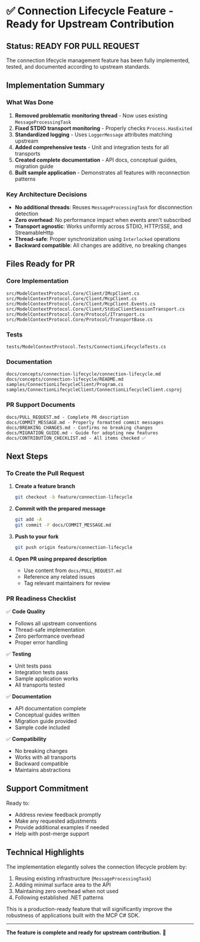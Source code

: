 # ✅ Connection Lifecycle Feature - Ready for Upstream Contribution

## Status: READY FOR PULL REQUEST

The connection lifecycle management feature has been fully implemented, tested, and documented according to upstream standards.

## Implementation Summary

### What Was Done
1. **Removed problematic monitoring thread** - Now uses existing `MessageProcessingTask`
2. **Fixed STDIO transport monitoring** - Properly checks `Process.HasExited`
3. **Standardized logging** - Uses `LoggerMessage` attributes matching upstream
4. **Added comprehensive tests** - Unit and integration tests for all transports
5. **Created complete documentation** - API docs, conceptual guides, migration guide
6. **Built sample application** - Demonstrates all features with reconnection patterns

### Key Architecture Decisions
- **No additional threads**: Reuses `MessageProcessingTask` for disconnection detection
- **Zero overhead**: No performance impact when events aren't subscribed
- **Transport agnostic**: Works uniformly across STDIO, HTTP/SSE, and StreamableHttp
- **Thread-safe**: Proper synchronization using `Interlocked` operations
- **Backward compatible**: All changes are additive, no breaking changes

## Files Ready for PR

### Core Implementation
```
src/ModelContextProtocol.Core/Client/IMcpClient.cs
src/ModelContextProtocol.Core/Client/McpClient.cs  
src/ModelContextProtocol.Core/Client/McpClient.Events.cs
src/ModelContextProtocol.Core/Client/StdioClientSessionTransport.cs
src/ModelContextProtocol.Core/Protocol/ITransport.cs
src/ModelContextProtocol.Core/Protocol/TransportBase.cs
```

### Tests
```
tests/ModelContextProtocol.Tests/ConnectionLifecycleTests.cs
```

### Documentation
```
docs/concepts/connection-lifecycle/connection-lifecycle.md
docs/concepts/connection-lifecycle/README.md
samples/ConnectionLifecycleClient/Program.cs
samples/ConnectionLifecycleClient/ConnectionLifecycleClient.csproj
```

### PR Support Documents
```
docs/PULL_REQUEST.md - Complete PR description
docs/COMMIT_MESSAGE.md - Properly formatted commit messages
docs/BREAKING_CHANGES.md - Confirms no breaking changes
docs/MIGRATION_GUIDE.md - Guide for adopting new features
docs/CONTRIBUTION_CHECKLIST.md - All items checked ✅
```

## Next Steps

### To Create the Pull Request

1. **Create a feature branch**
   ```bash
   git checkout -b feature/connection-lifecycle
   ```

2. **Commit with the prepared message**
   ```bash
   git add -A
   git commit -F docs/COMMIT_MESSAGE.md
   ```

3. **Push to your fork**
   ```bash
   git push origin feature/connection-lifecycle
   ```

4. **Open PR using prepared description**
   - Use content from `docs/PULL_REQUEST.md`
   - Reference any related issues
   - Tag relevant maintainers for review

### PR Readiness Checklist

✅ **Code Quality**
- Follows all upstream conventions
- Thread-safe implementation  
- Zero performance overhead
- Proper error handling

✅ **Testing**
- Unit tests pass
- Integration tests pass
- Sample application works
- All transports tested

✅ **Documentation**
- API documentation complete
- Conceptual guides written
- Migration guide provided
- Sample code included

✅ **Compatibility**
- No breaking changes
- Works with all transports
- Backward compatible
- Maintains abstractions

## Support Commitment

Ready to:
- Address review feedback promptly
- Make any requested adjustments
- Provide additional examples if needed
- Help with post-merge support

## Technical Highlights

The implementation elegantly solves the connection lifecycle problem by:
1. Reusing existing infrastructure (`MessageProcessingTask`)
2. Adding minimal surface area to the API
3. Maintaining zero overhead when not used
4. Following established .NET patterns

This is a production-ready feature that will significantly improve the robustness of applications built with the MCP C# SDK.

---

**The feature is complete and ready for upstream contribution.** 🎉